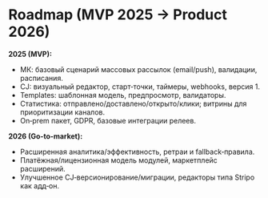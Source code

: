 # Roadmap (MVP 2025 → Product 2026)

**2025 (MVP):**
- МК: базовый сценарий массовых рассылок (email/push), валидации, расписания.
- CJ: визуальный редактор, старт‑точки, таймеры, webhooks, версия 1.
- Templates: шаблонная модель, предпросмотр, валидаторы.
- Статистика: отправлено/доставлено/открыто/клики; витрины для приоритизации каналов.
- On‑prem пакет, GDPR, базовые интеграции релеев.

**2026 (Go‑to‑market):**
- Расширенная аналитика/эффективность, ретраи и fallback‑правила.
- Платёжная/лицензионная модель модулей, маркетплейс расширений.
- Улучшенное CJ‑версионирование/миграции, редакторы типа Stripo как адд‑он.

